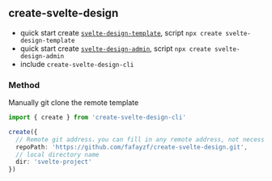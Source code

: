 ## create-svelte-design

- quick start create [`svelte-design-template`](https://github.com/fafayzf/create-svelte-design/blob/main/packages/create-svelte-design-template/README.md), script `npx create svelte-design-template`
- quick start create [`svelte-design-admin`](https://github.com/fafayzf/create-svelte-design/blob/main/packages/create-svelte-design-admin/README.md), script `npx create svelte-design-admin`
- include `create-svelte-design-cli`

### Method
Manually git clone the remote template
```ts
import { create } from 'create-svelte-design-cli'

create({
  // Remote git address，you can fill in any remote address, not necessarily the current template address
  repoPath: 'https://github.com/fafayzf/create-svelte-design.git',
  // local directory name
  dir: 'svelte-project'
})

```
